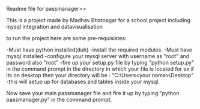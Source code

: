 Readme file for passmanager>>

This is a project made by Madhav Bhatnagar for a school project
including mysql integration and datavisualisation 

to run the project here are some pre-requisistes:

  -Must have python installed(duh)
  -install the required modules.
  -Must have mysql installed 
  -configure your mysql server with username as "root" and password also "root"
  -fire up your setup.py file by typing "python setup.py" in the command prompt in the directory in which your file is located for ex if its on desktop then your directory will be : "C:\Users\<your name>\Desktop\"
  -this will setup up for databases and tables inside your mysql.
  
  Now save your main passmanager file and fire it up by typing "python passmanager.py" in the command prompt.
  
